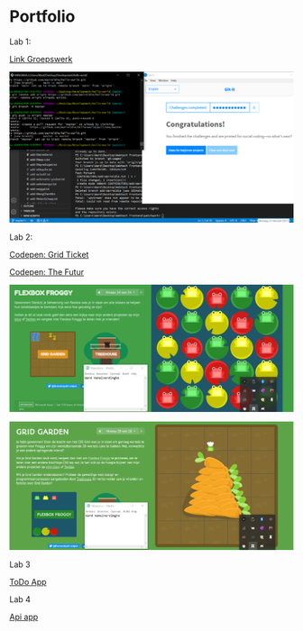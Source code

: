 # Portfolio
Lab 1:

[Link Groepswerk](https://github.com/Warreldie/2imd-dev-advanced-lab1.git)

![Git-it](https://github.com/Warreldie/2imd-webtechadvanced-portfolio/blob/main/lab1%20-%20git/git-screenshot.png)

Lab 2:

[Codepen: Grid Ticket](https://codepen.io/Warrel/pen/mdOLpdq?editors=1100)

[Codepen: The Futur](https://codepen.io/Warrel/pen/vYyjpVa)

![Froggy](https://github.com/Warreldie/2imd-webtechadvanced-portfolio/blob/main/lab2%20-%20grid/FlexboxFroggy.png)

![CSSGarden](https://github.com/Warreldie/2imd-webtechadvanced-portfolio/blob/main/lab2%20-%20grid/GridGarden.png)

Lab 3

[ToDo App](https://codesandbox.io/s/todo-app-ward-ootr5)

Lab 4

[Api app](https://codesandbox.io/s/concert-trein-hicqm)
